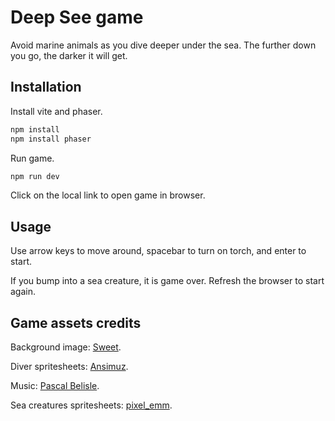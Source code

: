 # Deep See game

Avoid marine animals as you dive deeper under the sea. The further down you go, the darker it will get.

## Installation

Install vite and phaser.

``` bash
npm install
npm install phaser
```

Run game.

``` bash
npm run dev
```

Click on the local link to open game in browser.

## Usage

Use arrow keys to move around, spacebar to turn on torch, and enter to start.

If you bump into a sea creature, it is game over. Refresh the browser to start again.

## Game assets credits

Background image: [Sweet](https://melonchalks.itch.io/under-the-waves-bg?download).

Diver spritesheets: [Ansimuz](https://ansimuz.itch.io/underwater-diving).

Music: [Pascal Belisle](https://soundcloud.com/pascalbelisle).

Sea creatures spritesheets: [pixel_emm](https://pixel-emm.itch.io/deep-sea-creatures).
